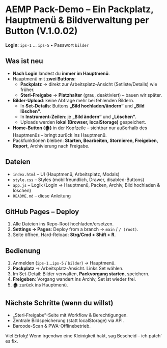 
# AEMP Pack-Demo – Ein Packplatz, Hauptmenü & Bildverwaltung per Button (V.1.0.02)

**Login:** `ips-1` … `ips-5` • Passwort `bilder`

## Was ist neu
- **Nach Login** landest du **immer im Hauptmenü**.
- Hauptmenü mit **zwei Buttons**:
  - **Packplatz** → direkt zur Arbeitsplatz-Ansicht (Setliste/Details) wie früher.
  - **Steri-Freigabe** → **Platzhalter** (grau, deaktiviert) – bauen wir später.
- **Bilder-Upload**: keine Abfrage mehr bei fehlenden Bildern.
  - In **Set-Details**: Buttons **„Bild hochladen/ändern“** und **„Bild löschen“**.
  - In **Instrument-Zeilen**: je **„Bild ändern“** und **„Löschen“**.
  - Uploads werden **lokal (Browser, localStorage)** gespeichert.
- **Home-Button (🏠)** in der Kopfzeile – sichtbar nur außerhalb des Hauptmenüs – bringt zurück ins Hauptmenü.
- Packfunktionen bleiben: **Starten, Bearbeiten, Stornieren, Freigeben, Report**, Archivierung nach Freigabe.

## Dateien
- `index.html` – UI (Hauptmenü, Arbeitsplatz, Modals)
- `style.css` – Styles (mobilfreundlich, Drawer, disabled-Buttons)
- `app.js` – Logik (Login → Hauptmenü, Packen, Archiv, Bild hochladen & löschen)
- `README.md` – diese Anleitung

## GitHub Pages – Deploy
1. Alle Dateien ins Repo-Root hochladen/ersetzen.
2. **Settings → Pages**: Deploy from a branch → `main` / `/ (root)`.
3. Seite öffnen, Hard-Reload: **Strg/Cmd + Shift + R**.

## Bedienung
1. Anmelden (`ips-1`…`ips-5` / `bilder`) → Hauptmenü.
2. **Packplatz** → Arbeitsplatz-Ansicht. Links Set wählen.
3. Im Set-Detail: Bilder verwalten, **Packvorgang starten**, speichern.
4. **Freigeben**: Vorgang wandert ins Archiv, Set ist wieder frei.
5. **🏠** zurück ins Hauptmenü.

## Nächste Schritte (wenn du willst)
- „Steri‑Freigabe“-Seite mit Workflow & Berechtigungen.
- Zentrale Bildspeicherung (statt localStorage) via API.
- Barcode-Scan & PWA-Offlinebetrieb.

Viel Erfolg! Wenn irgendwo eine Kleinigkeit hakt, sag Bescheid – ich patch’ es fix.
